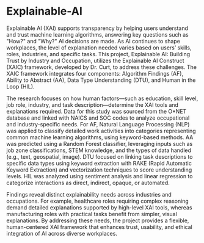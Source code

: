 # Explainable-AI

Explainable AI (XAI) supports transparency by helping users understand and trust machine learning algorithms, answering key questions such as "How?" and "Why?" AI decisions are made. As AI continues to shape workplaces, the level of explanation needed varies based on users’ skills, roles, industries, and specific tasks. This project, Explainable AI: Building Trust by Industry and Occupation, utilizes the Explainable AI Construct (XAIC) framework, developed by Dr. Curt, to address these challenges. The XAIC framework integrates four components: Algorithm Findings (AF), Ability to Abstract (AA), Data Type Understanding (DTU), and Human in the Loop (HIL). 

The research focuses on how human factors—such as education, skill level, job role, industry, and task description—determine the XAI tools and explanations required. Data for this study was sourced from the O*NET database and linked with NAICS and SOC codes to analyze occupational and industry-specific needs. For AF, Natural Language Processing (NLP) was applied to classify detailed work activities into categories representing common machine learning algorithms, using keyword-based methods. AA was predicted using a Random Forest classifier, leveraging inputs such as job zone classifications, STEM knowledge, and the types of data handled (e.g., text, geospatial, image). DTU focused on linking task descriptions to specific data types using keyword extraction with RAKE (Rapid Automatic Keyword Extraction) and vectorization techniques to score understanding levels. HIL was analyzed using sentiment analysis and linear regression to categorize interactions as direct, indirect, opaque, or automated.  

Findings reveal distinct explainability needs across industries and occupations. For example, healthcare roles requiring complex reasoning demand detailed explanations supported by high-level XAI tools, whereas manufacturing roles with practical tasks benefit from simpler, visual explanations. By addressing these needs, the project provides a flexible, human-centered XAI framework that enhances trust, usability, and ethical integration of AI across diverse workplaces. 
